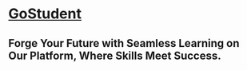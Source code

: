 # [GoStudent](https://gostudent.vercel.app/) 
## Forge Your Future with Seamless Learning on Our Platform, Where Skills Meet Success.